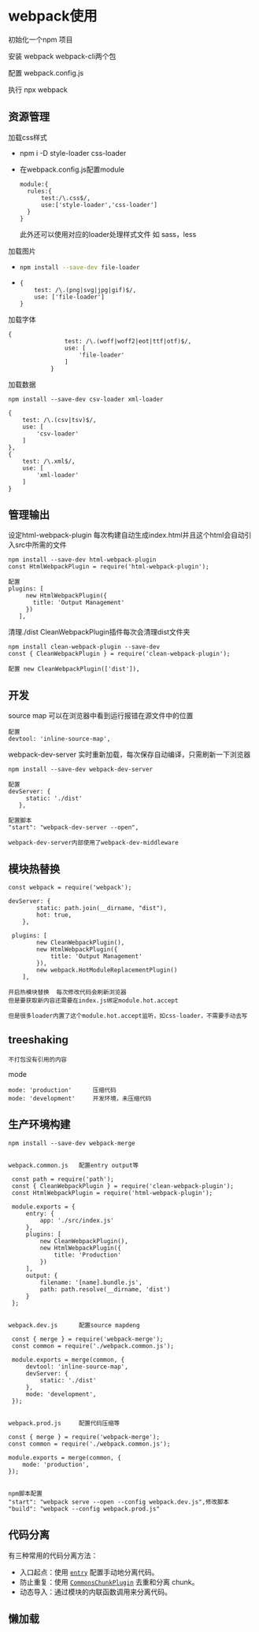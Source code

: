 # webpack使用

初始化一个npm 项目

安装    webpack webpack-cli两个包

配置   webpack.config.js

执行  npx webpack



## 资源管理

加载css样式

* npm i -D style-loader css-loader

* 在webpack.config.js配置module

  ```
  module:{
  	rules:{
  		test:/\.css$/,
  		use:['style-loader','css-loader']
  	}
  }
  ```

  此外还可以使用对应的loader处理样式文件 如 sass，less

加载图片

* ```bash
  npm install --save-dev file-loader
  ```

*  ```
   {
       test: /\.(png|svg|jpg|gif)$/,
       use: ['file-loader']
   }
   ```

加载字体

```
{
                test: /\.(woff|woff2|eot|ttf|otf)$/,
                use: [
                    'file-loader'
                ]
            }
```

加载数据

```
npm install --save-dev csv-loader xml-loader

{
    test: /\.(csv|tsv)$/,
    use: [
        'csv-loader'
    ]
},
{
    test: /\.xml$/,
    use: [
        'xml-loader'
    ]
}
```

## 管理输出



设定html-webpack-plugin        每次构建自动生成index.html并且这个html会自动引入src中所需的文件

```
npm install --save-dev html-webpack-plugin
const HtmlWebpackPlugin = require('html-webpack-plugin');

配置
plugins: [
     new HtmlWebpackPlugin({
       title: 'Output Management'
     })
   ],
```

清理./dist     CleanWebpackPlugin插件每次会清理dist文件夹

```
npm install clean-webpack-plugin --save-dev
const { CleanWebpackPlugin } = require('clean-webpack-plugin');

配置 new CleanWebpackPlugin(['dist']),
```

## 开发

source map     可以在浏览器中看到运行报错在源文件中的位置

```
配置
devtool: 'inline-source-map',
```

webpack-dev-server    实时重新加载，每次保存自动编译，只需刷新一下浏览器

```
npm install --save-dev webpack-dev-server

配置
devServer: {
     static: './dist'
   },
   
配置脚本
"start": "webpack-dev-server --open",

webpack-dev-server内部使用了webpack-dev-middleware
```

## 模块热替换

```
const webpack = require('webpack');

devServer: {
        static: path.join(__dirname, "dist"),
        hot: true,
    },
   
 plugins: [
        new CleanWebpackPlugin(),
        new HtmlWebpackPlugin({
            title: 'Output Management'
        }),
        new webpack.HotModuleReplacementPlugin()
    ],
    
开启热模块替换  每次修改代码会刷新浏览器
但是要获取新内容还需要在index.js绑定module.hot.accept

但是很多loader内置了这个module.hot.accept监听，如css-loader，不需要手动去写
```

## treeshaking

 ```
 不打包没有引用的内容
 ```

mode

```
mode: 'production'      压缩代码
mode: 'development'     开发环境，未压缩代码 
```

## 生产环境构建

```
npm install --save-dev webpack-merge


webpack.common.js   配置entry output等

 const path = require('path');
 const { CleanWebpackPlugin } = require('clean-webpack-plugin');
 const HtmlWebpackPlugin = require('html-webpack-plugin');

 module.exports = {
     entry: {
         app: './src/index.js'
     },
     plugins: [
         new CleanWebpackPlugin(),
         new HtmlWebpackPlugin({
             title: 'Production'
         })
     ],
     output: {
         filename: '[name].bundle.js',
         path: path.resolve(__dirname, 'dist')
     }
 };


webpack.dev.js		配置source mapdeng

 const { merge } = require('webpack-merge');
 const common = require('./webpack.common.js');

 module.exports = merge(common, {
     devtool: 'inline-source-map',
     devServer: {
         static: './dist'
     },
     mode: 'development',
 });


webpack.prod.js     配置代码压缩等

const { merge } = require('webpack-merge');
const common = require('./webpack.common.js');

module.exports = merge(common, {
    mode: 'production',
});


npm脚本配置
"start": "webpack serve --open --config webpack.dev.js",修改脚本
"build": "webpack --config webpack.prod.js"
```

## 代码分离

有三种常用的代码分离方法：

- 入口起点：使用 [`entry`](https://www.webpackjs.com/configuration/entry-context) 配置手动地分离代码。
- 防止重复：使用 [`CommonsChunkPlugin`](https://www.webpackjs.com/plugins/commons-chunk-plugin) 去重和分离 chunk。
- 动态导入：通过模块的内联函数调用来分离代码。

## 懒加载

